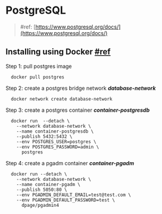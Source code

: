 # PostgreSQL

> #ref: [https://www.postgresql.org/docs/](https://www.postgresql.org/docs/)

## Installing using Docker [#ref](https://hub.docker.com/_/postgres/)

Step 1: pull postgres image

```
  docker pull postgres
```

Step 2: create a postgres bridge network **_database-network_**

```
  docker network create database-network
```

Step 3: create a postgres container **_container-postgresdb_**

```
  docker run  --detach \
    --network database-network \
    --name container-postgresdb \
    --publish 5432:5432 \
    --env POSTGRES_USER=postgres \
    --env POSTGRES_PASSWORD=admin \
      postgres
```

Step 4: create a pgadm container **_container-pgadm_**

```
  docker run --detach \
    --network database-network \
    --name container-pgadm \
    --publish 5050:80 \
    --env PGADMIN_DEFAULT_EMAIL=test@test.com \
    --env PGADMIN_DEFAULT_PASSWORD=test \
      dpage/pgadmin4
```

